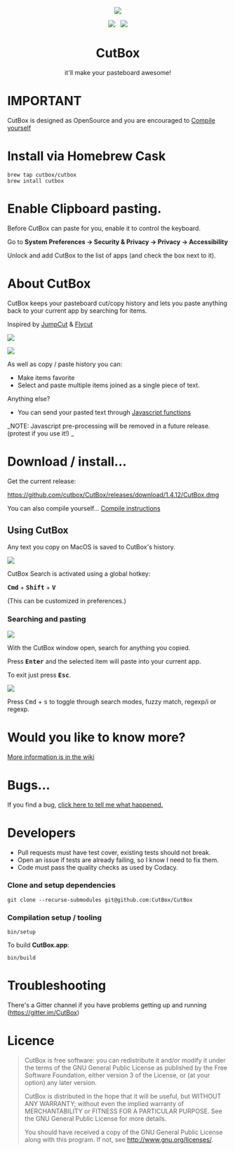 <p align="center">
  <img src="CutBox/CutBox/GraphicAssets/cutbox-icon.png">
</p>

<p align="center">
  <a href="https://gitter.im/CutBox/Lobby" title="Chat about CutBox"/><img src="https://badges.gitter.im/cutbox/CutBox.png"/></a>
  &nbsp;
  <a href="https://www.codacy.com/gh/cutbox/CutBox/dashboard?utm_source=github.com&amp;utm_medium=referral&amp;utm_content=cutbox/CutBox&amp;utm_campaign=Badge_Grade"><img src="https://app.codacy.com/project/badge/Grade/ae11b1b41bbe432c88c02ba9a50d5f2d"/></a>
</p>



<div align="center">
  <h1>CutBox</h1>
  <p>it'll make your pasteboard awesome!</p>
</div>

# IMPORTANT

CutBox is designed as OpenSource and you are encouraged to [Compile yourself](#compilation-setup--tooling)

# Install via Homebrew Cask

```
brew tap cutbox/cutbox
brew intall cutbox
```

# Enable Clipboard pasting.

Before CutBox can paste for you, enable it to control the keyboard.

Go to **System Preferences -> Security & Privacy -> Privacy -> Accessibility**

Unlock and add CutBox to the list of apps (and check the box next to it). 

# About CutBox

CutBox keeps your pasteboard cut/copy history and lets you paste
anything back to your current app by searching for items.

Inspired by [JumpCut](https://github.com/snark/jumpcut) & [Flycut](https://github.com/TermiT/Flycut)

![](CutBox/CutBox/GraphicAssets/cutbox-search-bar.png)

![](CutBox/CutBox/GraphicAssets/cutbox-search-fuzzy.png)

As well as copy / paste history you can:

- Make items favorite
- Select and paste multiple items joined as a single piece of text.

Anything else?

- You can send your pasted text through [Javascript functions](https://github.com/cutbox/CutBox/wiki/Javascript-support)

_NOTE: Javascript pre-processing will be removed in a future release. (protest if you use it!) _

# Download / install...

Get the current release:

https://github.com/cutbox/CutBox/releases/download/1.4.12/CutBox.dmg

You can also compile yourself... [Compile instructions](#compilation-setup--tooling)

## Using CutBox

Any text you copy on MacOS is saved to CutBox's history.

![](CutBox/CutBox/GraphicAssets/cutbox-menu.png)

CutBox Search is activated using a global hotkey:

<kbd>**Cmd**</kbd> + <kbd>**Shift**</kbd> + <kbd>**V**</kbd>

(This can be customized in preferences.)

### Searching and pasting

![](CutBox/CutBox/GraphicAssets/cutbox-search-fuzzy.png)

With the CutBox window open, search for anything you copied.

Press <kbd>**Enter**</kbd> and the selected item will paste into your
current app.

To exit just press <kbd>**Esc**</kbd>.

![](CutBox/CutBox/GraphicAssets/cutbox-search-mode.gif)

Press <kbd>Cmd</kbd> + <kbd>s</kbd> to toggle through search modes,
fuzzy match, regexp/i or regexp.

# Would you like to know more?

[More information is in the wiki](https://github.com/cutbox/CutBox/wiki)

# Bugs...

If you find a bug, [click here to tell me what happened.](https://github.com/cutbox/CutBox/issues/new?template=ISSUE_TEMPLATE.md)

# Developers

- Pull requests must have test cover, existing tests should not break.
- Open an issue if tests are already failing, so I know I need to fix them.
- Code must pass the quality checks as used by Codacy.

### Clone and setup dependencies

    git clone --recurse-submodules git@github.com:CutBox/CutBox

### Compilation setup / tooling

  `bin/setup`

To build **CutBox.app**:

  `bin/build`

# Troubleshooting

There's a Gitter channel if you have problems getting up and running (https://gitter.im/CutBox)

# Licence

> CutBox is free software: you can redistribute it and/or modify
> it under the terms of the GNU General Public License as published by
> the Free Software Foundation, either version 3 of the License, or
> (at your option) any later version.
>
> CutBox is distributed in the hope that it will be useful,
> but WITHOUT ANY WARRANTY; without even the implied warranty of
> MERCHANTABILITY or FITNESS FOR A PARTICULAR PURPOSE.  See the
> GNU General Public License for more details.
>
> You should have received a copy of the GNU General Public License
> along with this program.  If not, see <http://www.gnu.org/licenses/>.
